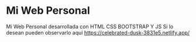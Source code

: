 # Mi Web Personal
Mi Web Personal desarrollada con HTML CSS BOOTSTRAP Y JS 
Si lo desean pueden observarlo aqui https://celebrated-dusk-3831e5.netlify.app/
